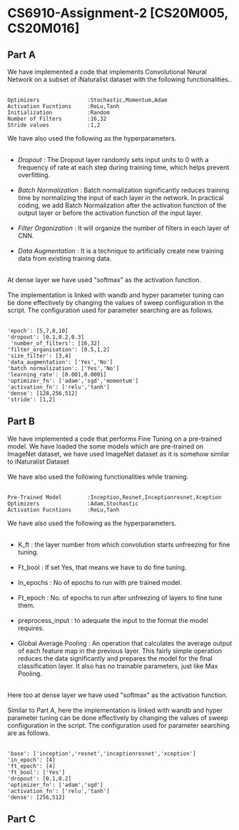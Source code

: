 # CS6910-Assignment-2 [CS20M005, CS20M016]

Part A
-
We have implemented a code that implements Convolutional Neural Network on a subset of iNaturalist dataset with the following functionalities..<br/><br/>
```
Optimizers               :Stochastic,Momentum,Adam
Activation Fucntions     :ReLu,Tanh
Initialization           :Random
Number of Filters        :16,32
Stride values            :1,2
```
We have also used the following as the hyperparameters.<br/><br/>

* *Dropout*                 : The Dropout layer randomly sets input units to 0 with a frequency of rate at each step during training time, which helps prevent overfitting.<br/><br/>
* *Batch Normalization*     : Batch normalization significantly reduces training time by normalizing the input of each layer in the network. In practical coding, we add Batch 
                             Normalization after the activation function of the output layer or before the activation function of the input layer.<br/><br/>
* *Filter Organization*     : It will organize the number of filters in each layer of CNN.<br/><br/>
* *Data Augmentation*       : It is a technique to artificially create new training data from existing training data.<br/><br/>

At dense layer we have used "softmax" as the activation function.<br/><br/>
The implementation is linked with wandb and hyper parameter tuning can be done effectively by changing the values of sweep confiiguration in the script. The configuration used for parameter searching are as follows.<br/><br/>
```
'epoch': [5,7,8,10]
'dropout': [0.1,0.2,0.3]
 'number_of_filters': [16,32]
'filter_organisation': [0.5,1,2]
'size_filter': [3,4]
'data_augmentation': ['Yes','No']
'batch normalization': ['Yes','No']
'learning_rate': [0.001,0.0001]
'optimizer_fn': ['adam','sgd','momentum']
'activation_fn': ['relu','tanh']
'dense': [128,256,512]
'stride': [1,2]
```

Part B
-
We have implemented a code that performs Fine Tuning on a pre-trained model. We have loaded the some models which are pre-trained on ImageNet dataset, we have used ImageNet dataset as it is somehow similar to iNaturalist Dataset<br/><br/>
We have also used the following functionalities while training.<br/><br/>
```
Pre-Trained Model        :Inception,Resnet,Inceptionresnet,Xception
Optimizers               :Adam,Stochastic
Activation Fucntions     :ReLu,Tanh
```
We have also used the following as the hyperparameters.<br/><br/>
* K_ft : the layer number from which convolution starts unfreezing for fine tuning.<br/><br/>
* Ft_bool : If set Yes, that means we have to do fine tuning.<br/><br/>
* In_epochs : No of epochs to run with pre trained model.<br/><br/>
* Ft_epoch : No. of epochs to run after unfreezing of layers to fine tune them.<br/><br/>
* preprocess_input : to adequate the input to the format the model requires.<br/><br/>
* Global Average Pooling : An operation that calculates the average output of each feature map in the previous layer. This fairly simple operation reduces the data significantly and prepares the model for the final classification layer. It also has no trainable parameters, just like Max Pooling.<br/><br/>

Here too at dense layer we have used "softmax" as the activation function.<br/><br/>
Similar to  Part A, here the implementation is linked with wandb and hyper parameter tuning can be done effectively by changing the values of sweep confiiguration in the script. The configuration used for parameter searching are as follows.<br/><br/>
```
'base': ['inception','resnet','inceptionresnet','xception']
'in_epoch': [4]
'ft_epoch': [4]
'ft_bool': ['Yes']
'dropout': [0.1,0.2]
'optimizer_fn': ['adam','sgd']
'activation_fn': ['relu','tanh']
'dense': [256,512]
```


Part C
-

